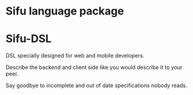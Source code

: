# Sifu language package

# Sifu-DSL

DSL specially designed for web and mobile developers.

Describe the backend and client side like you would describe it to your peer.

Say goodbye to incomplete and out of date specifications nobody reads.
